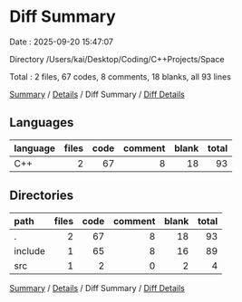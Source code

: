 # Diff Summary

Date : 2025-09-20 15:47:07

Directory /Users/kai/Desktop/Coding/C++Projects/Space

Total : 2 files,  67 codes, 8 comments, 18 blanks, all 93 lines

[Summary](results.md) / [Details](details.md) / Diff Summary / [Diff Details](diff-details.md)

## Languages
| language | files | code | comment | blank | total |
| :--- | ---: | ---: | ---: | ---: | ---: |
| C++ | 2 | 67 | 8 | 18 | 93 |

## Directories
| path | files | code | comment | blank | total |
| :--- | ---: | ---: | ---: | ---: | ---: |
| . | 2 | 67 | 8 | 18 | 93 |
| include | 1 | 65 | 8 | 16 | 89 |
| src | 1 | 2 | 0 | 2 | 4 |

[Summary](results.md) / [Details](details.md) / Diff Summary / [Diff Details](diff-details.md)